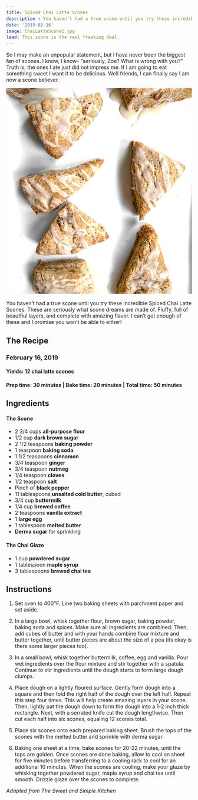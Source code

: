 ```yaml
---
title: Spiced Chai Latte Scones
description : You haven’t had a true scone until you try these incredible Spiced Chai Latte Scones. These are seriously what scone dreams are made of. Fluffy, full of layers, and full of flavor. I can’t get enough of these and I promise you won’t be able to either!
date: '2019-02-16'
image: ChaiLatteScone1.jpg
lead: This scone is the real freaking deal.
---
```

So I may make an unpopular statement, but I have never been the biggest fan of scones. I know, I know- “seriously, Zoe? What is wrong with you?” Truth is, the ones I ate just did not impress me. If I am going to eat something sweet I want it to be delicious. Well friends, I can finally say I am now a scone believer. 

![](ChaiLatteScone2.jpg)

You haven’t had a true scone until you try these incredible Spiced Chai Latte Scones. These are seriously what scone dreams are made of. Fluffy, full of beautfiul layers, and complete with amazing flavor. I can’t get enough of these and I promise you won’t be able to either!

## The Recipe
### February 16, 2019

#### Yields: 12 chai latte scones

#### Prep time: 30 minutes | Bake time: 20 minutes | Total time: 50 minutes

## Ingredients

#### The Scone
- 2 3/4 cups **all-purpose flour**
- 1/2 cup **dark brown sugar**
- 2 1/2 teaspoons **baking powder**
- 1 teaspoon **baking soda**
- 1 1/2 teaspoons **cinnamon**
- 3/4 teaspoon **ginger**
- 3/4 teaspoon **nutmeg**
- 1/4 teaspoon **cloves**
- 1/2 teaspoon **salt**
- Pinch of **black pepper**
- 11 tablespoons **unsalted cold butter**, cubed
- 3/4 cup **buttermilk**
- 1/4 cup **brewed coffee**
- 2 teaspoons **vanilla extract**
- 1 **large egg**
- 1 tablespoon **melted butter**
- **Derma sugar** for sprinkling 

#### The Chai Glaze
- 1 cup **powdered sugar**
- 1 tablespoon **maple syrup**
- 3 tablespoons **brewed chai tea**

## Instructions
1. Set oven to 400°F. Line two baking sheets with parchment paper and set aside.

2. In a large bowl, whisk together flour, brown sugar, baking powder, baking soda and spices. Make sure all ingredients are combined. Then, add cubes of butter and with your hands combine flour mixture and butter together, until butter pieces are about the size of a pea (its okay is there some larger pieces too).

3. In a small bowl, whisk together buttermilk, coffee, egg and vanilla. Pour wet ingredients over the flour mixture and stir together with a spatula. Continue to stir ingredients until the dough starts to form large dough clumps. 

4. Place dough on a lightly floured surface. Gently form dough into a square and then fold the right half of the dough over the left half. Repeat this step four times. This will help create amazing layers in your scone. Then, lightly pat the dough down to form the dough into a 1-2 inch thick rectangle. Next, with a serrated knife cut the dough lengthwise. Then cut each half into six scones, equaling 12 scones total. 

5. Place six scones onto each prepared baking sheet. Brush the tops of the scones with the melted butter and sprinkle with derma sugar.

6. Baking one sheet at a time, bake scones for 20-22 minutes, until the tops are golden. Once scones are done baking, allow to cool on sheet for five minutes before transferring to a cooling rack to cool for an additional 10 minutes. When the scones are cooling, make your glaze by whisking together powdered sugar, maple syrup and chai tea until smooth. Drizzle glaze over the scones to complete.

*Adapted from The Sweet and Simple Kitchen*


